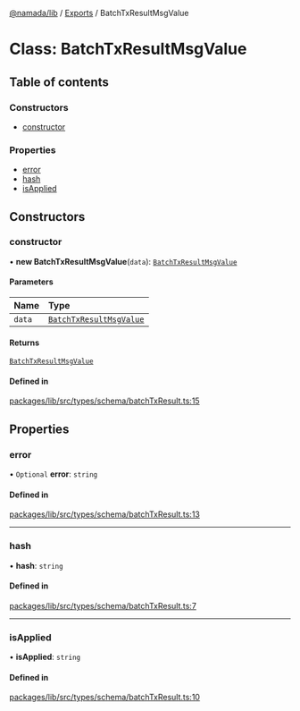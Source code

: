 [@namada/lib](../README.md) / [Exports](../modules.md) / BatchTxResultMsgValue

# Class: BatchTxResultMsgValue

## Table of contents

### Constructors

- [constructor](BatchTxResultMsgValue.md#constructor)

### Properties

- [error](BatchTxResultMsgValue.md#error)
- [hash](BatchTxResultMsgValue.md#hash)
- [isApplied](BatchTxResultMsgValue.md#isapplied)

## Constructors

### constructor

• **new BatchTxResultMsgValue**(`data`): [`BatchTxResultMsgValue`](BatchTxResultMsgValue.md)

#### Parameters

| Name | Type |
| :------ | :------ |
| `data` | [`BatchTxResultMsgValue`](BatchTxResultMsgValue.md) |

#### Returns

[`BatchTxResultMsgValue`](BatchTxResultMsgValue.md)

#### Defined in

[packages/lib/src/types/schema/batchTxResult.ts:15](https://github.com/anoma/namada-sdkjs/blob/e80842ddd4efc976aa8ca5c36c7787d825591628/packages/lib/src/types/schema/batchTxResult.ts#L15)

## Properties

### error

• `Optional` **error**: `string`

#### Defined in

[packages/lib/src/types/schema/batchTxResult.ts:13](https://github.com/anoma/namada-sdkjs/blob/e80842ddd4efc976aa8ca5c36c7787d825591628/packages/lib/src/types/schema/batchTxResult.ts#L13)

___

### hash

• **hash**: `string`

#### Defined in

[packages/lib/src/types/schema/batchTxResult.ts:7](https://github.com/anoma/namada-sdkjs/blob/e80842ddd4efc976aa8ca5c36c7787d825591628/packages/lib/src/types/schema/batchTxResult.ts#L7)

___

### isApplied

• **isApplied**: `string`

#### Defined in

[packages/lib/src/types/schema/batchTxResult.ts:10](https://github.com/anoma/namada-sdkjs/blob/e80842ddd4efc976aa8ca5c36c7787d825591628/packages/lib/src/types/schema/batchTxResult.ts#L10)
